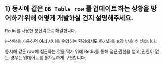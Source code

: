## 1) 동시에 같은 `DB Table row` 를 업데이트 하는 상황을 방어하기 위해 어떻게 개발하실 건지 설명해주세요.

Redis를 사용한 분산락으로 해결합니다.

분산락을 사용하면 여러 서버를 운영하는 환경에서도 동기화를 보장 받을 수 있습니다.  

동시에 같은 row에 접근하는 것을 막기 위해 Redis를 통해 접근 권한을 얻고, 권한이 없는 경우는 업데이트를 불가능하게 구현합니다.
